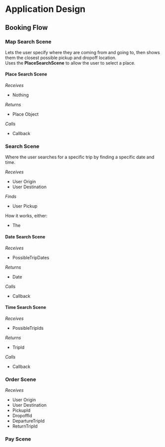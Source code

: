 # Application Design

## Booking Flow

### Map Search Scene
Lets the user specify where they are coming from and going to, then shows them the closest possible pickup and dropoff location. <br>
Uses the **PlaceSearchScene** to allow the user to select a place.

#### Place Search Scene
*Receives*
+ Nothing

*Returns*
+ Place Object

*Calls*
+ Callback

### Search Scene
Where the user searches for a specific trip by finding a specific date and time.

*Receives*
+ User Origin
+ User Destination

*Finds*
+ User Pickup

How it works, either:
+ The

#### Date Search Scene
*Receives*
+ PossibleTripDates

*Returns*
+ Date

*Calls*
+ Callback

#### Time Search Scene
*Receives*
+ PossibleTripIds

*Returns*
+ TripId

*Calls*
+ Callback

### Order Scene
*Receives*
+ User Origin
+ User Destination
+ PickupId
+ DropoffId
+ DepartureTripId
+ ReturnTripId

### Pay Scene
